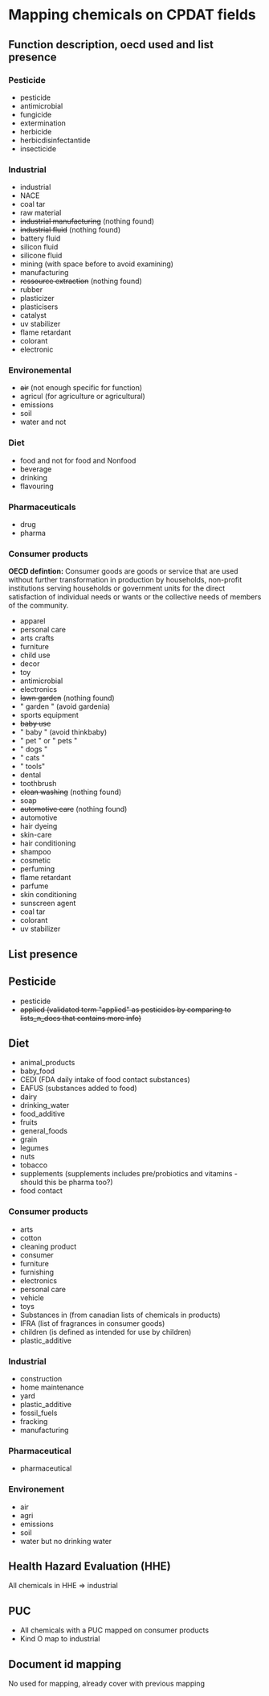# Mapping chemicals on CPDAT fields
## Function description, oecd used and list presence 
### Pesticide
- pesticide
- antimicrobial
- fungicide
- extermination
- herbicide
- herbicdisinfectantide
- insecticide

### Industrial
- industrial
- NACE
- coal tar
- raw material
- ~~industrial manufacturing~~ (nothing found)
- ~~industrial fluid~~ (nothing found)
- battery fluid
- silicon fluid
- silicone fluid
- mining (with space before to avoid examining)
- manufacturing
- ~~ressource extraction~~ (nothing found)
- rubber
- plasticizer
- plasticisers
- catalyst
- uv stabilizer
- flame retardant
- colorant
- electronic

### Environemental
- ~~air~~ (not enough specific for function)
- agricul (for agriculture or agricultural)
- emissions
- soil
- water and not

### Diet
- food and not for food and Nonfood 
- beverage
- drinking
- flavouring

### Pharmaceuticals
- drug
- pharma
 

### Consumer products
<b>OECD defintion:</b> Consumer goods are goods or service that are used without further transformation in production by households, non-profit institutions serving households or government units for the direct satisfaction of individual needs or wants or the collective needs of members of the community. 
     
- apparel
- personal care
- arts crafts
- furniture
- child use
- decor
- toy
- antimicrobial
- electronics
- ~~lawn garden~~ (nothing found)
- " garden " (avoid gardenia) 
- sports equipment
- ~~baby use~~
- " baby " (avoid thinkbaby)
- " pet " or " pets "
- " dogs "
- " cats "
- " tools"
- dental
- toothbrush
- ~~clean washing~~ (nothing found)
- soap
- ~~automotive care~~ (nothing found)
- automotive
- hair dyeing
- skin-care
- hair conditioning
- shampoo
- cosmetic
- perfuming
- flame retardant 
- parfume
- skin conditioning
- sunscreen agent
- coal tar
- colorant
- uv stabilizer

## List presence 
## Pesticide
- pesticide
- ~~applied (validated term "applied" as pesticides by comparing to lists_n_docs that contains more info)~~

## Diet
- animal_products
- baby_food
- CEDI (FDA daily intake of food contact substances)
- EAFUS (substances added to food)
- dairy
- drinking_water
- food_additive
- fruits
- general_foods
- grain
- legumes
- nuts
- tobacco
- supplements (supplements includes pre/probiotics and vitamins - should this be pharma too?)
- food contact

### Consumer products
- arts
- cotton
- cleaning product
- consumer
- furniture
- furnishing
- electronics
- personal care
- vehicle
- toys
- Substances in (from canadian lists of chemicals in products)
- IFRA (list of fragrances in consumer goods)
- children (is defined as intended for use by children)
- plastic_additive

### Industrial
- construction
- home maintenance
- yard
- plastic_additive
- fossil_fuels
- fracking
- manufacturing

### Pharmaceutical
- pharmaceutical

### Environement
- air
- agri
- emissions
- soil
- water but no drinking water


## Health Hazard Evaluation (HHE)
All chemicals in HHE => industrial

## PUC
- All chemicals with a PUC mapped on consumer products
- Kind O map to industrial

## Document id mapping
No used for mapping, already cover with previous mapping
